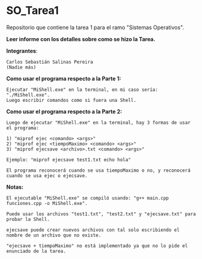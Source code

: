# SO_Tarea1
Repositorio que contiene la tarea 1 para el ramo "Sistemas Operativos".

**Leer informe con los detalles sobre como se hizo la Tarea.**

**Integrantes**:

    Carlos Sebastián Salinas Pereira
    (Nadie más)

**Como usar el programa respecto a la Parte 1:**

    Ejecutar "MiShell.exe" en la terminal, en mi caso sería: "./MiShell.exe".
    Luego escribir comandos como si fuera una Shell.

**Como usar el programa respecto a la Parte 2:**

    Luego de ejecutar "MiShell.exe" en la terminal, hay 3 formas de usar el programa:

    1) "miprof ejec <comando> <args>"
    2) "miprof ejec <tiempoMaximo> <comando> <args>"
    3) "miprof ejecsave <archivo>.txt <comando> <args>"

    Ejemplo: "miprof ejecsave test1.txt echo hola"

    El programa reconocerá cuando se usa tiempoMaximo o no, y reconocerá cuando se usa ejec o ejecsave.

**Notas:**

    El ejecutable "MiShell.exe" se compiló usando: "g++ main.cpp funciones.cpp -o MiShell.exe".

    Puede usar los archivos "test1.txt", "test2.txt" y "ejecsave.txt" para probar la Shell.

    ejecsave puede crear nuevos archivos con tal solo escribiendo el nombre de un archivo que no existe.
    
    "ejecsave + tiempoMaximo" no está implementado ya que no lo pide el enunciado de la tarea.


